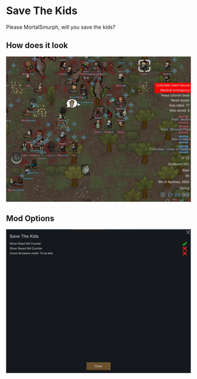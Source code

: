 # Save The Kids

Please MortalSmurph, will you save the kids?

## How does it look
![Screenshot](Sample%20Image.png)


## Mod Options
![Screenshot](Mod%20Options.png)